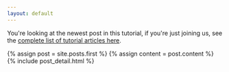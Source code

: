 ```yaml
---
layout: default
---
```


You're looking at the newest post in this tutorial, if you're just joining us, see the [complete list of tutorial articles here]({{site.baseurl}}/posts.html).

{% assign post = site.posts.first %}
{% assign content = post.content %}
{% include post_detail.html %}
